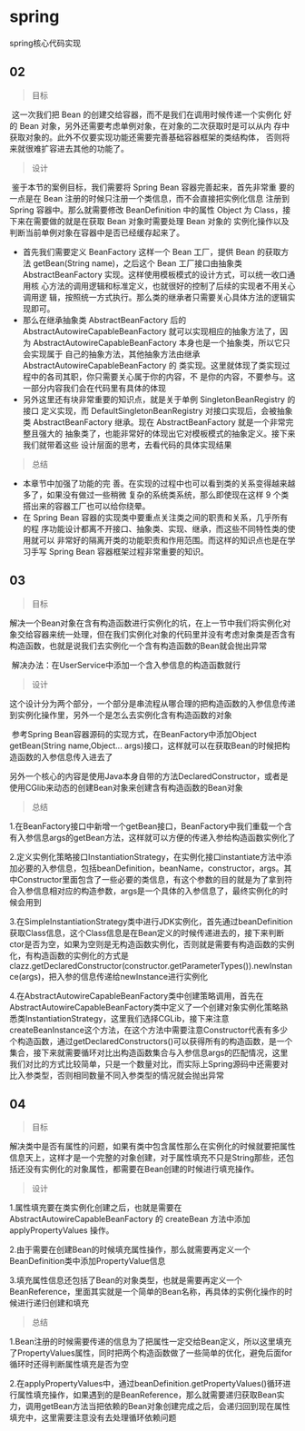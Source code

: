 # spring
spring核心代码实现
## 02

> 目标

​	这一次我们把 Bean 的创建交给容器，而不是我们在调用时候传递一个实例化 好的 Bean 对象，另外还需要考虑单例对象，在对象的二次获取时是可以从内 存中获取对象的。此外不仅要实现功能还需要完善基础容器框架的类结构体， 否则将来就很难扩容进去其他的功能了。

> 设计

​	鉴于本节的案例目标，我们需要将 Spring Bean 容器完善起来，首先非常重 要的一点是在 Bean 注册的时候只注册一个类信息，而不会直接把实例化信息 注册到 Spring 容器中。那么就需要修改 BeanDefinition 中的属性 Object  为 Class，接下来在需要做的就是在获取 Bean 对象时需要处理 Bean 对象的 实例化操作以及判断当前单例对象在容器中是否已经缓存起来了。

- 首先我们需要定义 BeanFactory 这样一个 Bean 工厂，提供 Bean 的获取方法 getBean(String name)，之后这个 Bean 工厂接口由抽象类 AbstractBeanFactory 实现。这样使用模板模式的设计方式，可以统一收口通用核 心方法的调用逻辑和标准定义，也就很好的控制了后续的实现者不用关心调用逻 辑，按照统一方式执行。那么类的继承者只需要关心具体方法的逻辑实现即可。
- 那么在继承抽象类 AbstractBeanFactory 后的 AbstractAutowireCapableBeanFactory 就可以实现相应的抽象方法了，因为 AbstractAutowireCapableBeanFactory 本身也是一个抽象类，所以它只会实现属于 自己的抽象方法，其他抽象方法由继承 AbstractAutowireCapableBeanFactory 的 类实现。这里就体现了类实现过程中的各司其职，你只需要关心属于你的内容，不 是你的内容，不要参与。这一部分内容我们会在代码里有具体的体现 
- 另外这里还有块非常重要的知识点，就是关于单例 SingletonBeanRegistry 的接口 定义实现，而 DefaultSingletonBeanRegistry 对接口实现后，会被抽象类 AbstractBeanFactory 继承。现在 AbstractBeanFactory 就是一个非常完整且强大的 抽象类了，也能非常好的体现出它对模板模式的抽象定义。接下来我们就带着这些 设计层面的思考，去看代码的具体实现结果

> 总结

- 本章节中加强了功能的完 善。在实现的过程中也可以看到类的关系变得越来越多了，如果没有做过一些稍微 复杂的系统类系统，那么即使现在这样 9 个类搭出来的容器工厂也可以给你绕晕。
- 在 Spring Bean 容器的实现类中要重点关注类之间的职责和关系，几乎所有的程 序功能设计都离不开接口、抽象类、实现、继承，而这些不同特性类的使用就可以 非常好的隔离开类的功能职责和作用范围。而这样的知识点也是在学习手写 Spring Bean 容器框架过程非常重要的知识。

## 03

> 目标

​	解决一个Bean对象在含有构造函数进行实例化的坑，在上一节中我们将实例化对象交给容器来统一处理，但在我们实例化对象的代码里并没有考虑对象类是否含有构造函数，也就是说我们去实例化一个含有构造函数的Bean就会抛出异常

​	解决办法：在UserService中添加一个含入参信息的构造函数就行

> 设计

​	这个设计分为两个部分，一个部分是串流程从哪合理的把构造函数的入参信息传递到实例化操作里，另外一个是怎么去实例化含有构造函数的对象

​	参考Spring Bean容器源码的实现方式，在BeanFactory中添加Object getBean(String name,Object... args)接口，这样就可以在获取Bean的时候把构造函数的入参信息传入进去了

​	另外一个核心的内容是使用Java本身自带的方法DeclaredConstructor，或者是使用CGlib来动态的创建Bean对象来创建含有构造函数的Bean对象

> 总结

1.在BeanFactory接口中新增一个getBean接口，BeanFactory中我们重载一个含有入参信息args的getBean方法，这样就可以方便的传递入参给构造函数实例化了

2.定义实例化策略接口InstantiationStrategy，在实例化接口instantiate方法中添加必要的入参信息，包括beanDefinition，beanName，constructor，args。其中Constructor里面包含了一些必要的类信息，有这个参数的目的就是为了拿到符合入参信息相对应的构造参数，args是一个具体的入参信息了，最终实例化的时候会用到

3.在SimpleInstantiationStrategy类中进行JDK实例化，首先通过beanDefinition获取Class信息，这个Class信息是在Bean定义的时候传递进去的，接下来判断ctor是否为空，如果为空则是无构造函数实例化，否则就是需要有构造函数的实例化，有构造函数的实例化的方式是clazz.getDeclaredConstructor(constructor.getParameterTypes()).newInstance(args)，把入参的信息传递给newInstance进行实例化

4.在AbstractAutowireCapableBeanFactory类中创建策略调用，首先在AbstractAutowireCapableBeanFactory类中定义了一个创建对象实例化策略熟悉类InstantiationStrategy，这里我们选择CGLib，接下来注意createBeanInstance这个方法，在这个方法中需要注意Constructor代表有多少个构造函数，通过getDeclaredConstructors()可以获得所有的构造函数，是一个集合，接下来就需要循环对比出构造函数集合与入参信息args的匹配情况，这里我们对比的方式比较简单，只是一个数量对比，而实际上Spring源码中还需要对比入参类型，否则相同数量不同入参类型的情况就会抛出异常

## 04

> 目标

​	解决类中是否有属性的问题，如果有类中包含属性那么在实例化的时候就要把属性信息天上，这样才是一个完整的对象创建，对于属性填充不只是String那些，还包括还没有实例化的对象属性，都需要在Bean创建的时候进行填充操作。

> 设计

1.属性填充要在类实例化创建之后，也就是需要在AbstractAutowireCapableBeanFactory 的 createBean 方法中添加 applyPropertyValues 操作。

2.由于需要在创建Bean的时候填充属性操作，那么就需要再定义一个BeanDefinition类中添加PropertyValue信息

3.填充属性信息还包括了Bean的对象类型，也就是需要再定义一个BeanReference，里面其实就是一个简单的Bean名称，再具体的实例化操作的时候进行递归创建和填充

> 总结

1.Bean注册的时候需要传递的信息为了把属性一定交给Bean定义，所以这里填充了PropertyValues属性，同时把两个构造函数做了一些简单的优化，避免后面for循环时还得判断属性填充是否为空

2.在applyPropertyValues中，通过beanDefinition.getPropertyValues()循环进行属性填充操作，如果遇到的是BeanReference，那么就需要递归获取Bean实力，调用getBean方法当把依赖的Bean对象创建完成之后，会递归回到现在属性填充中，这里需要注意没有去处理循环依赖问题
